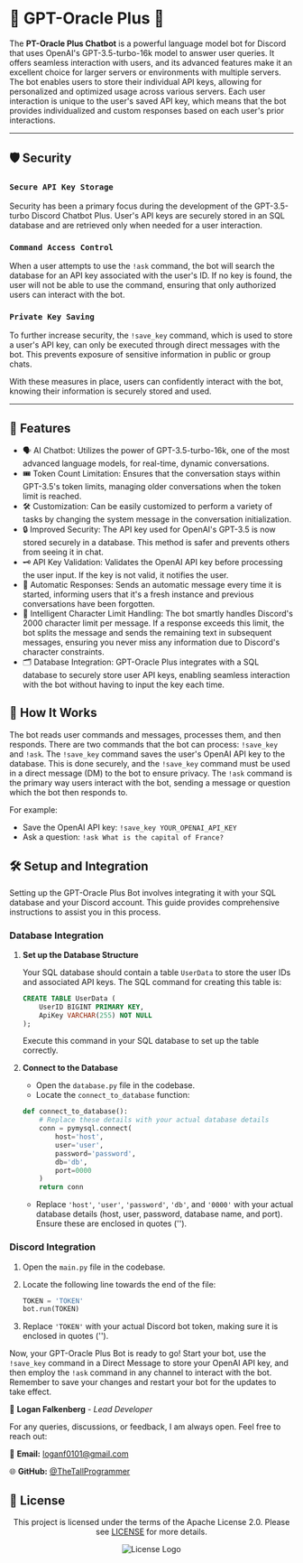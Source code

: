 
# 🤖 GPT-Oracle Plus 🚀

The **PT-Oracle Plus Chatbot** is a powerful language model bot for Discord that uses OpenAI's GPT-3.5-turbo-16k model to answer user queries. It offers seamless interaction with users, and its advanced features make it an excellent choice for larger servers or environments with multiple servers. The bot enables users to store their individual API keys, allowing for personalized and optimized usage across various servers. Each user interaction is unique to the user's saved API key, which means that the bot provides individualized and custom responses based on each user's prior interactions. 

---

## 🛡️ Security 

### `Secure API Key Storage`

Security has been a primary focus during the development of the GPT-3.5-turbo Discord Chatbot Plus. User's API keys are securely stored in an SQL database and are retrieved only when needed for a user interaction. 

### `Command Access Control`

When a user attempts to use the `!ask` command, the bot will search the database for an API key associated with the user's ID. If no key is found, the user will not be able to use the command, ensuring that only authorized users can interact with the bot. 

### `Private Key Saving`

To further increase security, the `!save_key` command, which is used to store a user's API key, can only be executed through direct messages with the bot. This prevents exposure of sensitive information in public or group chats. 

With these measures in place, users can confidently interact with the bot, knowing their information is securely stored and used.

---


## 🌟 Features 

- 🗣️ AI Chatbot: Utilizes the power of GPT-3.5-turbo-16k, one of the most advanced language models, for real-time, dynamic conversations.
- 🎟️ Token Count Limitation: Ensures that the conversation stays within GPT-3.5's token limits, managing older conversations when the token limit is reached.
- 🛠️ Customization: Can be easily customized to perform a variety of tasks by changing the system message in the conversation initialization.
- 🔒 Improved Security: The API key used for OpenAI's GPT-3.5 is now stored securely in a database. This method is safer and prevents others from seeing it in chat.
- 🗝️ API Key Validation: Validates the OpenAI API key before processing the user input. If the key is not valid, it notifies the user.
- 🚀 Automatic Responses: Sends an automatic message every time it is started, informing users that it's a fresh instance and previous conversations have been forgotten.
- 📝 Intelligent Character Limit Handling: The bot smartly handles Discord's 2000 character limit per message. If a response exceeds this limit, the bot splits the message and sends the remaining text in subsequent messages, ensuring you never miss any information due to Discord's character constraints.
- 🗂️ Database Integration: GPT-Oracle Plus integrates with a SQL database to securely store user API keys, enabling seamless interaction with the bot without having to input the key each time.

## 📖 How It Works 

The bot reads user commands and messages, processes them, and then responds. There are two commands that the bot can process: `!save_key` and `!ask`. The `!save_key` command saves the user's OpenAI API key to the database. This is done securely, and the `!save_key` command must be used in a direct message (DM) to the bot to ensure privacy. The `!ask` command is the primary way users interact with the bot, sending a message or question which the bot then responds to.

For example:

- Save the OpenAI API key: `!save_key YOUR_OPENAI_API_KEY`
- Ask a question: `!ask What is the capital of France?`

## 🛠️ Setup and Integration

Setting up the GPT-Oracle Plus Bot involves integrating it with your SQL database and your Discord account. This guide provides comprehensive instructions to assist you in this process.

### Database Integration

1. **Set up the Database Structure**

    Your SQL database should contain a table `UserData` to store the user IDs and associated API keys. The SQL command for creating this table is:

    ```sql
    CREATE TABLE UserData (
        UserID BIGINT PRIMARY KEY,
        ApiKey VARCHAR(255) NOT NULL
    );
    ```

    Execute this command in your SQL database to set up the table correctly.

2. **Connect to the Database**

    - Open the `database.py` file in the codebase.
    - Locate the `connect_to_database` function:

    ```python
    def connect_to_database():
        # Replace these details with your actual database details
        conn = pymysql.connect(
            host='host',
            user='user',
            password='password',
            db='db',
            port=0000
        )
        return conn
    ```

    - Replace `'host'`, `'user'`, `'password'`, `'db'`, and `'0000'` with your actual database details (host, user, password, database name, and port). Ensure these are enclosed in quotes ('').

### Discord Integration

1. Open the `main.py` file in the codebase.
2. Locate the following line towards the end of the file:

    ```python
    TOKEN = 'TOKEN'
    bot.run(TOKEN)
    ```

3. Replace `'TOKEN'` with your actual Discord bot token, making sure it is enclosed in quotes ('').

Now, your GPT-Oracle Plus Bot is ready to go! Start your bot, use the `!save_key` command in a Direct Message to store your OpenAI API key, and then employ the `!ask` command in any channel to interact with the bot. Remember to save your changes and restart your bot for the updates to take effect.


 
  🔧 **Logan Falkenberg** - *Lead Developer*
  
  For any queries, discussions, or feedback, I am always open. Feel free to reach out:
  
  📧 **Email:** [loganf0101@gmail.com](mailto:loganf0101@gmail.com) 
  
  🌐 **GitHub:** [@TheTallProgrammer](https://github.com/TheTallProgrammer)
  
</div>


<h2 align="left">📜 License </h2>

<div align="center">
  
  This project is licensed under the terms of the Apache License 2.0. Please see [LICENSE](LICENSE./) for more details.
  
  ![License Logo](https://img.shields.io/badge/License-Apache%202.0-blue.svg)
  
</div>




